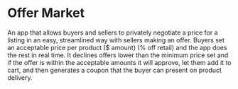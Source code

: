 # Offer Market
An app that allows buyers and sellers to privately negotiate a price for a listing in an easy, streamlined way with sellers making an offer. 
Buyers set an acceptable price per product ($ amount) (% off retail) and the app does the rest in real time. It declines offers lower than the minimum price set and if the offer is within the acceptable amounts it will approve, let them add it to cart, and then generates a coupon that the buyer can present on product delivery.
